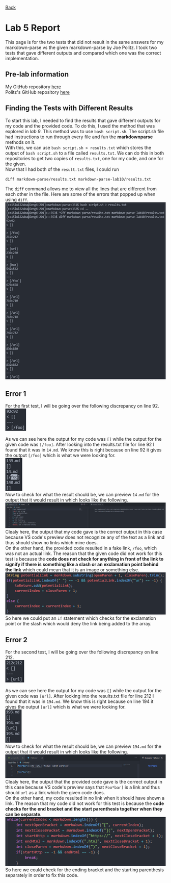 [Back](https://playereugene.github.io/cse15l-lab-reports/)
# Lab 5 Report
This page is for the two tests that did not result in the same answers for my markdown-parse vs the given markdown-parse by Joe Politz. I took two tests that gave different outputs and compared which one was the correct implementation.

## Pre-lab information
My GitHub repository [here](https://github.com/PlayerEugene/markdown-parse)\
Politz's GitHub repository [here](https://github.com/ucsd-cse15l-w22/markdown-parse)

## Finding the Tests with Different Results
To start this lab, I needed to find the results that gave different outputs for my code and the provided code. To do this, I used the method that was explored in *lab 9*. This method was to use `bash script.sh`. The script.sh file had instructions to run through every file and fun the **markdownparse** methods on it.\
With this, we can use `bash script.sh > results.txt` which stores the output of `bash script.sh` to a file called `results.txt`. We can do this in both repositories to get two copies of `results.txt`, one for my code, and one for the given.\
Now that I had both of the `result.txt` files, I could run
```
diff markdown-parse/results.txt markdown-parse-lab10/results.txt
```
The `diff` command allows me to view all the lines that are different from each other in the file. Here are some of the errors that popped up when using `diff`.\
![Using Diff in terminal](lab5Images/diff.png)

## Error 1
For the first test, I will be going over the following discrepancy on line 92.\
![Error 1](lab5Images/error1.png)

As we can see here the output for my code was `[]` while the output for the given code was `[/foo]`. After looking into the results.txt file for line 92 I found that it was in `14.md`. We know this is right because on line 92 it gives the output `[/foo]` which is what we were looking for.\
![Error 1 found](lab5Images/error1found.png)\
Now to check for what the result should be, we can preview `14.md` for the output that it would result in which looks like the following.\
![Expected Output 1](lab5Images/expectedoutput1.png)\
Clealy here, the output that my code gave is the correct output in this case because VS code's preview does not recognize any of the text as a link and thus should show no links which mine does.\
On the other hand, the provided code resulted in a fake link, `/foo`, which was not an actual link. The reason that the given code did not work for this test is because the **code does not check for anything in front of the link to signify if there is something like a slash or an exclamation point behind the link** which could mean that it is an image or something else.\
![Error Code 1](lab5Images/errorcode1.png)\
So here we could put an `if` statement which checks for the exclamation point or the slash which would deny the link being added to the array.

## Error 2
For the second test, I will be going over the following discrepancy on line 212.\
![Error 2](lab5Images/error2.png)

As we can see here the output for my code was `[]` while the output for the given code was `[url]`. After looking into the results.txt file for line 212 I found that it was in `194.md`. We know this is right because on line 194 it gives the output `[url]` which is what we were looking for.\
![Error 1 found](lab5Images/error2found.png)\
Now to check for what the result should be, we can preview `194.md` for the output that it would result in which looks like the following.\
![Expected Output 1](lab5Images/expectedoutput2.png)\
Clealy here, the output that the provided code gave is the correct output in this case because VS code's preview says that `Foo*bar]` is a link and thus should `url` as a link which the given code does.\
On the other hand, my code resulted in no link when it should have shown a link. The reason that my code did not work for this test is because the **code checks for the end bracket and the start parenthesis together when they can be separate**.\
![Error Code 1](lab5Images/errorcode2.png)\
So here we could check for the ending bracket and the starting parenthesis separately in order to fix this code.